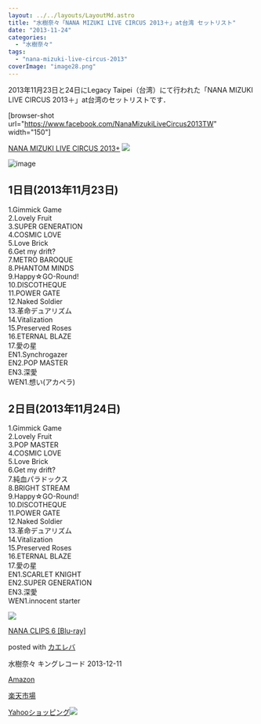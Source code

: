 ```yaml
---
layout: ../../layouts/LayoutMd.astro
title: "水樹奈々「NANA MIZUKI LIVE CIRCUS 2013＋」at台湾 セットリスト"
date: "2013-11-24"
categories: 
  - "水樹奈々"
tags: 
  - "nana-mizuki-live-circus-2013"
coverImage: "image28.png"
---
```


2013年11月23日と24日にLegacy Taipei（台湾）にて行われた「NANA MIZUKI LIVE CIRCUS 2013＋」at台湾のセットリストです．

\[browser-shot url="https://www.facebook.com/NanaMizukiLiveCircus2013TW" width="150"\]

[NANA MIZUKI LIVE CIRCUS 2013+](https://www.facebook.com/NanaMizukiLiveCircus2013TW) [![](http://b.hatena.ne.jp/entry/image/https://www.facebook.com/NanaMizukiLiveCircus2013TW)](http://b.hatena.ne.jp/entry/https://www.facebook.com/NanaMizukiLiveCircus2013TW)

![image](images/image28.png "image")

## 1日目(2013年11月23日)

1.Gimmick Game  
2.Lovely Fruit  
3.SUPER GENERATION  
4.COSMIC LOVE  
5.Love Brick  
6.Get my drift?  
7.METRO BAROQUE  
8.PHANTOM MINDS  
9.Happy☆GO-Round!  
10.DISCOTHEQUE  
11.POWER GATE  
12.Naked Soldier  
13.革命デュアリズム  
14.Vitalization  
15.Preserved Roses  
16.ETERNAL BLAZE  
17.愛の星  
EN1.Synchrogazer  
EN2.POP MASTER  
EN3.深愛  
WEN1.想い(アカペラ)

## 2日目(2013年11月24日)

1.Gimmick Game  
2.Lovely Fruit  
3.POP MASTER  
4.COSMIC LOVE  
5.Love Brick  
6.Get my drift?  
7.純血パラドックス  
8.BRIGHT STREAM  
9.Happy☆GO-Round!  
10.DISCOTHEQUE  
11.POWER GATE  
12.Naked Soldier  
13.革命デュアリズム  
14.Vitalization  
15.Preserved Roses  
16.ETERNAL BLAZE  
17.愛の星  
EN1.SCARLET KNIGHT  
EN2.SUPER GENERATION  
EN3.深愛  
WEN1.innocent starter

[![](images/51hULsaRMoL._SL160_.jpg)](https://www.amazon.co.jp/exec/obidos/ASIN/B00F8T02EC/mizuka123-22/ref=nosim/)

[NANA CLIPS 6 \[Blu-ray\]](https://www.amazon.co.jp/exec/obidos/ASIN/B00F8T02EC/mizuka123-22/ref=nosim/)

posted with [カエレバ](http://kaereba.com)

水樹奈々 キングレコード 2013-12-11

[Amazon](http://www.amazon.co.jp/gp/search?keywords=NANA%20CLIPS%206&__mk_ja_JP=%83J%83%5E%83J%83i&tag=mizuka123-22 "アマゾン")

[楽天市場](http://hb.afl.rakuten.co.jp/hgc/032b53ee.4b34c5ee.0f4a541e.f440145e/?pc=http%3A%2F%2Fsearch.rakuten.co.jp%2Fsearch%2Fmall%2FNANA%2520CLIPS%25206%2F-%2Ff.1-p.1-s.1-sf.0-st.A-v.2%3Fx%3D0%26scid%3Daf_ich_link_urltxt%26m%3Dhttp%3A%2F%2Fm.rakuten.co.jp%2F "楽天市場")

[Yahooショッピング![](//ad.jp.ap.valuecommerce.com/servlet/gifbanner?sid=3066752&pid=881990642)](//ck.jp.ap.valuecommerce.com/servlet/referral?sid=3066752&pid=881990642&vc_url=http%3A%2F%2Fshopping.search.yahoo.co.jp%2Fsearch%3FuIv%3Don%26ei%3DUTF-8%26tab_ex%3Dcommerce%26slider%3D0%26va%3DNANA%2520CLIPS%25206 "Yahooショッピング")
